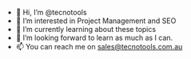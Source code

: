 - 👋 Hi, I’m @tecnotools
- 👀 I’m interested in Project Management and SEO
- 🌱 I’m currently learning about these topics
- 💞️ I’m looking forward to learn as much as I can.
- 📫 You can reach me on sales@tecnotools.com.au

<!---
tecnotools/tecnotools is a ✨ special ✨ repository because its `README.md` (this file) appears on your GitHub profile.
You can click the Preview link to take a look at your changes.
--->
